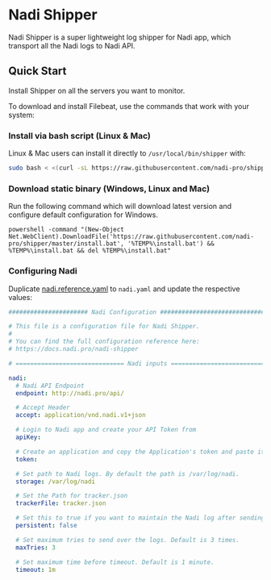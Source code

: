 # Nadi Shipper

Nadi Shipper is a super lightweight log shipper for Nadi app, which transport all the Nadi logs to Nadi API.

## Quick Start

Install Shipper on all the servers you want to monitor.

To download and install Filebeat, use the commands that work with your system:

### Install via bash script (Linux & Mac)

Linux & Mac users can install it directly to `/usr/local/bin/shipper` with:

```bash
sudo bash < <(curl -sL https://raw.githubusercontent.com/nadi-pro/shipper/master/install)
```

### Download static binary (Windows, Linux and Mac)

Run the following command which will download latest version and configure default configuration for Windows.
```batch
powershell -command "(New-Object Net.WebClient).DownloadFile('https://raw.githubusercontent.com/nadi-pro/shipper/master/install.bat', '%TEMP%\install.bat') && %TEMP%\install.bat && del %TEMP%\install.bat"
```

### Configuring Nadi

Duplicate [nadi.reference.yaml](nadi.reference.yaml) to `nadi.yaml` and update the respective values:

```yaml
###################### Nadi Configuration ##################################

# This file is a configuration file for Nadi Shipper.
#
# You can find the full configuration reference here:
# https://docs.nadi.pro/nadi-shipper

# ============================== Nadi inputs ===============================

nadi:
  # Nadi API Endpoint
  endpoint: http://nadi.pro/api/

  # Accept Header
  accept: application/vnd.nadi.v1+json

  # Login to Nadi app and create your API Token from
  apiKey:

  # Create an application and copy the Application's token and paste it here.
  token:

  # Set path to Nadi logs. By default the path is /var/log/nadi.
  storage: /var/log/nadi

  # Set the Path for tracker.json
  trackerFile: tracker.json

  # Set this to true if you want to maintain the Nadi log after sending them. Default is false.
  persistent: false

  # Set maximum tries to send over the logs. Default is 3 times.
  maxTries: 3

  # Set maximum time before timeout. Default is 1 minute.
  timeout: 1m
```
